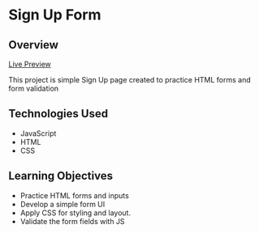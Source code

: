 # Sign Up Form

## Overview

[Live Preview](https://batoomer.github.io/web-dev-toy-projects/sign-up-form/index.html)

This project is simple Sign Up page created to practice HTML forms and form validation

## Technologies Used

- JavaScript
- HTML
- CSS

## Learning Objectives

- Practice HTML forms and inputs
- Develop a simple form UI
- Apply CSS for styling and layout.
- Validate the form fields with JS